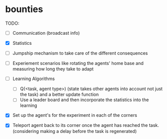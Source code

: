 bounties
========


TODO:

- [ ] Communication (broadcast info)
- [X] Statistics 
- [ ] Jumpship mechanism to take care of the different consequences
- [ ] Experiement scenarios like rotating the agents' home base and measuring how long they take to adapt
- [ ] Learning Algorithms
  - [ ] Q(<task, agent type>) (state takes other agents into account not just the task) and a better update function
  - [ ] Use a leader board and then incorporate the statistics into the learning

- [x] Set up the agent's for the experiment in each of the corners

- [x] Teleport agent back to its corner once the agent has reached the task.  (considering making a delay before the task is regenerated)

